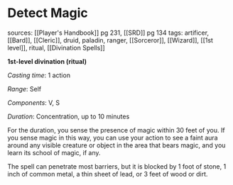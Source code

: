 # Detect Magic
sources: [[Player's Handbook]] pg 231, [[SRD]] pg 134
tags: artificer, [[Bard]], [[Cleric]], druid, paladin, ranger, [[Sorceror]], [[Wizard]], [[1st level]], ritual, [[Divination Spells]]

**1st-level divination (ritual)**

*Casting time*: 1 action

*Range*: Self

*Components*: V, S

*Duration*: Concentration, up to 10 minutes

For the duration, you sense the presence of magic within 30 feet of you. If you sense magic in this way, you can use your action to see a faint aura around any visible creature or object in the area that bears magic, and you learn its school of magic, if any.

The spell can penetrate most barriers, but it is blocked by 1 foot of stone, 1 inch of common metal, a thin sheet of lead, or 3 feet of wood or dirt.
